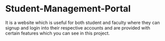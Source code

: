 # Student-Management-Portal
It is a website which is useful for both student and faculty where they can signup and login into their respective accounts and are provided with certain features which you can see in this project.
